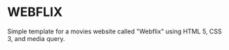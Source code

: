 # WEBFLIX
Simple template for a movies website called "Webflix" using HTML 5, CSS 3, and media query.
